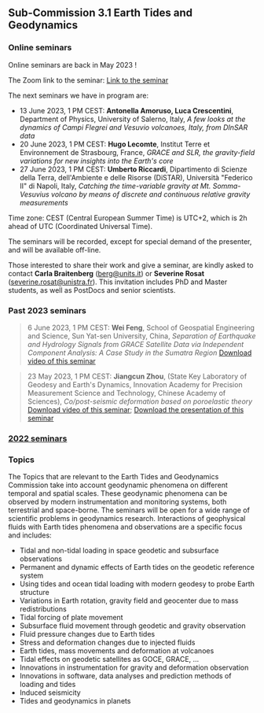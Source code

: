 ## Sub-Commission 3.1 Earth Tides and Geodynamics
### Online seminars

Online seminars are back in May 2023 !

The Zoom link to the seminar: [Link to the seminar](https://cnrs.zoom.us/j/96867898194?pwd=anNIZ043MlZuNzZYWEpGMUFsTVRtUT09)

The next seminars we have in program are:
- 13 June 2023, 1 PM CEST: **Antonella Amoruso, Luca Crescentini**, Department of Physics, University of Salerno, Italy, _A few looks at the dynamics of Campi Flegrei and Vesuvio volcanoes, Italy, from DInSAR data_
- 20 June 2023, 1 PM CEST: **Hugo Lecomte**, Institut Terre et Environnement de Strasbourg, France, _GRACE and SLR, the gravity-field variations for new insights into the Earth's core_
- 27 June 2023, 1 PM CEST: **Umberto Riccardi**, Dipartimento di Scienze della Terra, dell'Ambiente e delle Risorse (DiSTAR), Università "Federico II" di Napoli, Italy, _Catching the time-variable gravity at Mt. Somma-Vesuvius volcano by means of discrete and continuous relative gravity measurements_ 

Time zone: CEST (Central European Summer Time) is UTC+2, which is 2h ahead of UTC (Coordinated Universal Time).

The seminars will be recorded, except for special demand of the presenter, and will be available off-line.

Those interested to share their work and give a seminar, are kindly asked to contact **Carla Braitenberg** (berg@units.it) or **Severine Rosat** (severine.rosat@unistra.fr). This invitation includes PhD and Master students, as well as PostDocs and senior scientists.

### Past 2023 seminars
> 6 June 2023, 1 PM CEST: **Wei Feng**, School of Geospatial Engineering and Science, Sun Yat-sen University, China, _Separation of Earthquake and Hydrology Signals from GRACE Satellite Data via Independent Component Analysis: A Case Study in the Sumatra Region_ [Download video of this seminar](https://seafile.unistra.fr/f/4666ede874e44a6bb98d/)

> 23 May 2023, 1 PM CEST: **Jiangcun Zhou**, (State Key Laboratory of Geodesy and Earth's Dynamics, Innovation Academy for Precision Measurement Science and
Technology, Chinese Academy of Sciences), _Co/post-seismic deformation based on poroelastic theory_ [Download video of this seminar](https://seafile.unistra.fr/f/11463e4d51be4d74a660/); [Download the presentation of this seminar](https://seafile.unistra.fr/f/7275380a1ce947c1b9e5/)

### [2022 seminars](2022_seminars)

### Topics
The Topics that are relevant to the Earth Tides and Geodynamics Commission take into account geodynamic phenomena on different temporal and spatial scales. These geodynamic phenomena can be observed by modern instrumentation and monitoring systems, both terrestrial and space-borne. The seminars will be open for a wide range of scientific problems in geodynamics research. Interactions of geophysical fluids with Earth tides phenomena and observations are a specific focus and includes:

- Tidal and non-tidal loading in space geodetic and subsurface observations
- Permanent and dynamic effects of Earth tides on the geodetic reference system
- Using tides and ocean tidal loading with modern geodesy to probe Earth structure
- Variations in Earth rotation, gravity field and geocenter due to mass redistributions
- Tidal forcing of plate movement
- Subsurface fluid movement through geodetic and gravity observation
- Fluid pressure changes due to Earth tides
- Stress and deformation changes due to injected fluids
- Earth tides, mass movements and deformation at volcanoes
- Tidal effects on geodetic satellites as GOCE, GRACE, …
- Innovations in instrumentation for gravity and deformation observation
- Innovations in software, data analyses and prediction methods of loading and tides
- Induced seismicity
- Tides and geodynamics in planets

